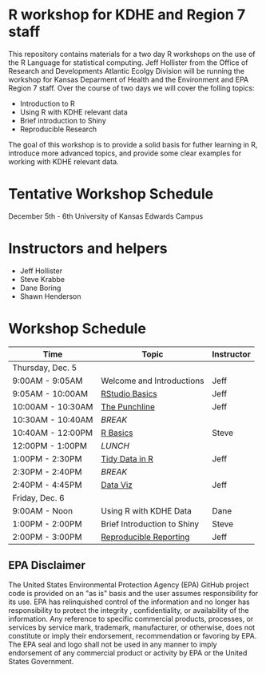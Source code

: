 
# R workshop for KDHE and Region 7 staff

This repository contains materials for a two day R workshops on the use of the R Language for statistical computing.  Jeff Hollister from the Office of Research and Developments Atlantic Ecolgy Division will be running the workshop for Kansas Deparment of Health and the Environment and EPA Region 7 staff.  Over the course of two days we will cover the folling topics:

- Introduction to R 
- Using R with KDHE relevant data
- Brief introduction to Shiny
- Reproducible Research


The goal of this workshop is to provide a solid basis for futher learning in R, introduce more advanced topics, and provide some clear examples for working with KDHE relevant data.

# Tentative Workshop Schedule

December 5th - 6th
University of Kansas Edwards Campus

# Instructors and helpers

- Jeff Hollister
- Steve Krabbe
- Dane Boring
- Shawn Henderson

# Workshop Schedule

|Time             |Topic                                          |Instructor| 
|-----------------|-----------------------------------------------|----------|
|Thursday, Dec. 5 |                                               |          |
|9:00AM - 9:05AM  |Welcome and Introductions                      | Jeff     |
|9:05AM - 10:00AM |[RStudio Basics](lessons/01_rstudio.md)        | Jeff     |
|10:00AM - 10:30AM|[The Punchline](lessons/01_rstudio.md)         | Jeff     |
|10:30AM - 10:40AM|*BREAK*                                        |          |
|10:40AM - 12:00PM|[R Basics](lessons/02_r_basics.md)             | Steve    |
|12:00PM - 1:00PM |*LUNCH*                                        |          |
|1:00PM - 2:30PM  |[Tidy Data in R](lessons/03_tidy_data_in_r.md) | Jeff     |
|2:30PM - 2:40PM  |*BREAK*                                        |          |
|2:40PM - 4:45PM  |[Data Viz](lessons/04_data_viz_with_ggplot2.md)| Jeff     |
|Friday, Dec. 6   |                                               |          |
|9:00AM - Noon    |Using R with KDHE Data                         | Dane     |
|1:00PM - 2:00PM  |Brief Introduction to Shiny                    | Steve    |
|2:00PM - 3:00PM  |[Reproducible Reporting](lessons/rmd_and_rr.md)| Jeff     |

## EPA Disclaimer

The United States Environmental Protection Agency (EPA) GitHub project code is provided on an "as is" basis and the user assumes responsibility for its use. EPA has relinquished control of the information and no longer has responsibility to protect the integrity , confidentiality, or availability of the information. Any reference to specific commercial products, processes, or services by service mark, trademark, manufacturer, or otherwise, does not constitute or imply their endorsement, recommendation or favoring by EPA. The EPA seal and logo shall not be used in any manner to imply endorsement of any commercial product or activity by EPA or the United States Government.